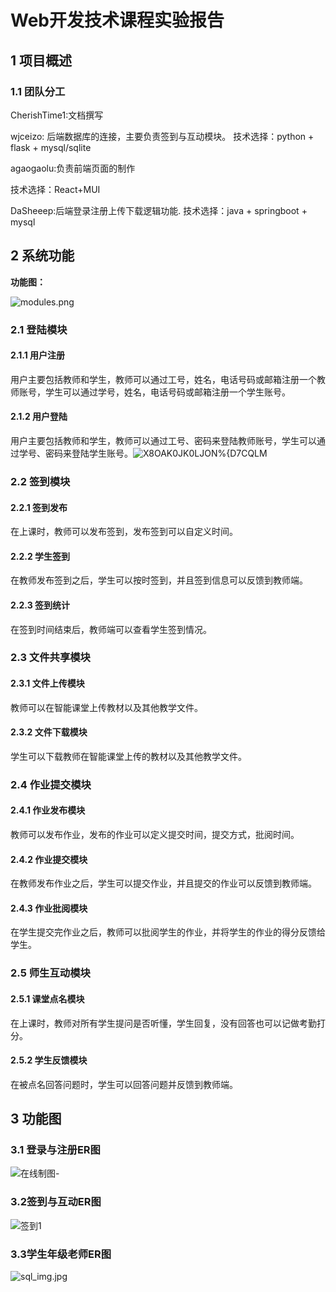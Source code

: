 # Web开发技术课程实验报告

## 1 项目概述

### 1.1 团队分工

CherishTime1:文档撰写

wjceizo: 后端数据库的连接，主要负责签到与互动模块。
技术选择：python + flask + mysql/sqlite

agaogaolu:负责前端页面的制作

技术选择：React+MUI

DaSheeep:后端登录注册上传下载逻辑功能.
技术选择：java + springboot + mysql




## 2 系统功能
**功能图：**

![modules.png](https://s2.loli.net/2022/06/01/RaLwVpqIchNSoD1.png)


### 2.1 登陆模块

#### 2.1.1 用户注册

用户主要包括教师和学生，教师可以通过工号，姓名，电话号码或邮箱注册一个教师账号，学生可以通过学号，姓名，电话号码或邮箱注册一个学生账号。

#### 2.1.2 用户登陆

用户主要包括教师和学生，教师可以通过工号、密码来登陆教师账号，学生可以通过学号、密码来登陆学生账号。![$X8OAK0JK0LJ$ON%{D7CQLM](https://user-images.githubusercontent.com/37702975/172116911-0b012762-5860-4f2e-8d97-490d81b6af19.png)

### 2.2 签到模块

#### 2.2.1 签到发布

在上课时，教师可以发布签到，发布签到可以自定义时间。

#### 2.2.2 学生签到

在教师发布签到之后，学生可以按时签到，并且签到信息可以反馈到教师端。

#### 2.2.3 签到统计

在签到时间结束后，教师端可以查看学生签到情况。

### 2.3 文件共享模块

#### 2.3.1 文件上传模块

教师可以在智能课堂上传教材以及其他教学文件。

#### 2.3.2 文件下载模块

学生可以下载教师在智能课堂上传的教材以及其他教学文件。

### 2.4 作业提交模块

#### 2.4.1 作业发布模块

教师可以发布作业，发布的作业可以定义提交时间，提交方式，批阅时间。

#### 2.4.2 作业提交模块

在教师发布作业之后，学生可以提交作业，并且提交的作业可以反馈到教师端。

#### 2.4.3 作业批阅模块

在学生提交完作业之后，教师可以批阅学生的作业，并将学生的作业的得分反馈给学生。

### 2.5 师生互动模块

#### 2.5.1 课堂点名模块

在上课时，教师对所有学生提问是否听懂，学生回复，没有回答也可以记做考勤打分。

#### 2.5.2 学生反馈模块

在被点名回答问题时，学生可以回答问题并反馈到教师端。



## 3 功能图

### 3.1 登录与注册ER图

![在线制图-](https://user-images.githubusercontent.com/53281427/172158714-0127ffe1-c7da-4e82-aad5-6bc6a09a4f5e.jpg)


### 3.2签到与互动ER图

![签到1](https://user-images.githubusercontent.com/53281427/172158685-e24891c4-7388-4f4a-aad7-f7730cb5a11e.jpg)

### 3.3学生年级老师ER图

![sql_img.jpg](https://s2.loli.net/2022/06/06/f8mCsnVi1t5JIkM.jpg)


